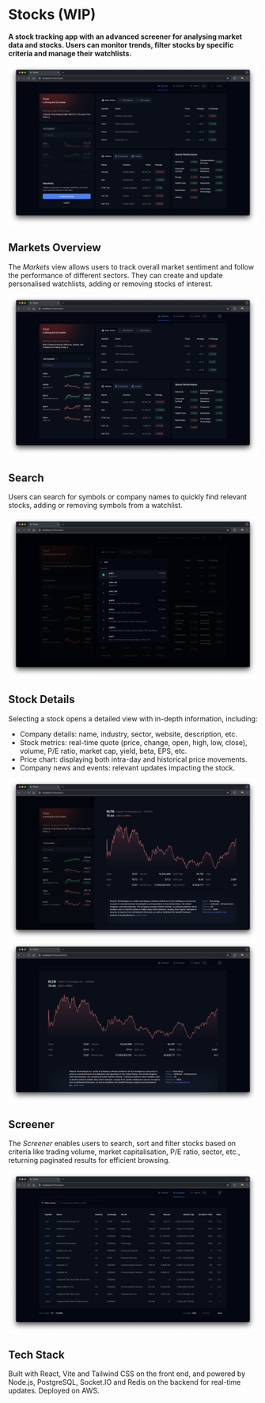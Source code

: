 # Stocks (WIP)
**A stock tracking app with an advanced screener for analysing market data and stocks. Users can monitor trends, filter stocks by specific criteria and manage their watchlists.**

![Stocks | Markets Overview](docs/screenshots/Markets_Overview.png)

## Markets Overview
The _Markets_ view allows users to track overall market sentiment and follow the performance of different sectors. They can create and update personalised watchlists, adding or removing stocks of interest.

![Stocks | Markets Overview](docs/screenshots/Markets_Overview_Logged_In.png)

## Search
Users can search for symbols or company names to quickly find relevant stocks, adding or removing symbols from a watchlist.

![Stocks | Markets Overview](docs/screenshots/Stocks_Search.png)

## Stock Details
Selecting a stock opens a detailed view with in-depth information, including:

- Company details: name, industry, sector, website, description, etc.
- Stock metrics: real-time quote (price, change, open, high, low, close), volume, P/E ratio, market cap, yield, beta, EPS, etc.
- Price chart: displaying both intra-day and historical price movements.
- Company news and events: relevant updates impacting the stock.

![Stocks | Markets Overview](docs/screenshots/Watchlist_Symbol_Details.png)
![Stocks | Markets Overview](docs/screenshots/Stock_Negative_Price_Movement.png)

## Screener
The _Screener_ enables users to search, sort and filter stocks based on criteria like trading volume, market capitalisation, P/E ratio, sector, etc., returning paginated results for efficient browsing.

![Stocks | Markets Overview](docs/screenshots/Stocks_Screener.png)

## Tech Stack
Built with React, Vite and Tailwind CSS on the front end, and powered by Node.js, PostgreSQL, Socket.IO and Redis on the backend for real-time updates. Deployed on AWS.
